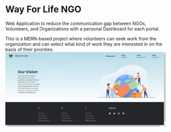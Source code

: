 # Way For Life NGO
Web Application to reduce the communication gap between NGOs, Volunteers, and Organizations with a personal Dashboard for each portal.

This is a MERN-based project where volunteers can seek work from the organization and can select what kind of work they are interested in on the basis of their priorities.
![](images/project.png)
